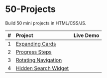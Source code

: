 # 50-Projects

Build 50 mini projects in HTML/CSS/JS.

|  #  | Project                                                                                                  | Live Demo |
| :-: | :------------------------------------------------------------------------------------------------------- | :-------: |
|  1  | [Expanding Cards](https://github.com/maggieChangFun/50-Projects/tree/main/Expanding%20Cards)             |           |
|  2  | [Progress Steps](https://github.com/maggieChangFun/50-Projects/tree/main/Progress%20Steps)               |           |
|  3  | [Rotating Navigation](https://github.com/maggieChangFun/50-Projects/tree/main/Rotating%20Navigation)     |           |
|  4  | [Hidden Search Widget](https://github.com/maggieChangFun/50-Projects/tree/main/Hidden%20Search%20Widget) |           |
